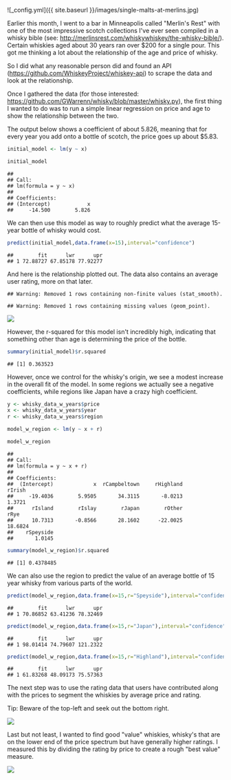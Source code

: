 ![_config.yml]({{ site.baseurl }}/images/single-malts-at-merlins.jpg)

Earlier this month, I went to a bar in Minneapolis called "Merlin's Rest" with one of the most impressive scotch collections I've ever seen compiled in a whisky bible (see: <http://merlinsrest.com/whiskywhiskey/the-whisky-bible/>). Certain whiskies aged about 30 years ran over $200 for a single pour. This got me thinking a lot about the relationship of the age and price of whisky.

So I did what any reasonable person did and found an API (<https://github.com/WhiskeyProject/whiskey-api>) to scrape the data and look at the relationship.

Once I gathered the data (for those interested: <https://github.com/GWarrenn/whisky/blob/master/whisky.py>), the first thing I wanted to do was to run a simple linear regression on price and age to show the relationship between the two.

The output below shows a coefficient of about 5.826, meaning that for every year you add onto a bottle of scotch, the price goes up about $5.83.

``` r
initial_model <- lm(y ~ x)

initial_model
```

    ## 
    ## Call:
    ## lm(formula = y ~ x)
    ## 
    ## Coefficients:
    ## (Intercept)            x  
    ##     -14.500        5.826

We can then use this model as way to roughly predict what the average 15-year bottle of whisky would cost.

``` r
predict(initial_model,data.frame(x=15),interval="confidence")
```

    ##        fit      lwr      upr
    ## 1 72.88727 67.85178 77.92277

And here is the relationship plotted out. The data also contains an average user rating, more on that later.

    ## Warning: Removed 1 rows containing non-finite values (stat_smooth).

    ## Warning: Removed 1 rows containing missing values (geom_point).

![](images/figure-markdown_github/unnamed-chunk-6-1.png)

However, the r-squared for this model isn't incredibly high, indicating that something other than age is determining the price of the bottle.

``` r
summary(initial_model)$r.squared
```

    ## [1] 0.363523

However, once we control for the whisky's origin, we see a modest increase in the overall fit of the model. In some regions we actually see a negative coefficients, while regions like Japan have a crazy high coefficient.

``` r
y <- whisky_data_w_years$price
x <- whisky_data_w_years$year
r <- whisky_data_w_years$region

model_w_region <- lm(y ~ x + r)

model_w_region
```

    ## 
    ## Call:
    ## lm(formula = y ~ x + r)
    ## 
    ## Coefficients:
    ##  (Intercept)             x  rCampbeltown     rHighland        rIrish  
    ##     -19.4036        5.9505       34.3115       -8.0213        1.3721  
    ##      rIsland        rIslay        rJapan        rOther          rRye  
    ##      10.7313       -0.8566       28.1602      -22.0025       18.6824  
    ##    rSpeyside  
    ##       1.0145

``` r
summary(model_w_region)$r.squared
```

    ## [1] 0.4378485

We can also use the region to predict the value of an average bottle of 15 year whisky from various parts of the world.

``` r
predict(model_w_region,data.frame(x=15,r="Speyside"),interval="confidence")
```

    ##        fit      lwr      upr
    ## 1 70.86852 63.41236 78.32469

``` r
predict(model_w_region,data.frame(x=15,r="Japan"),interval="confidence")
```

    ##        fit      lwr      upr
    ## 1 98.01414 74.79607 121.2322

``` r
predict(model_w_region,data.frame(x=15,r="Highland"),interval="confidence")
```

    ##        fit      lwr      upr
    ## 1 61.83268 48.09173 75.57363

The next step was to use the rating data that users have contributed along with the prices to segment the whiskies by average price and rating.

Tip: Beware of the top-left and seek out the bottom right.

![](images/figure-markdown_github/unnamed-chunk-11-1.png)

Last but not least, I wanted to find good "value" whiskies, whisky's that are on the lower end of the price spectrum but have generally higher ratings. I measured this by dividing the rating by price to create a rough "best value" measure.

![](images/figure-markdown_github/unnamed-chunk-13-1.png)
